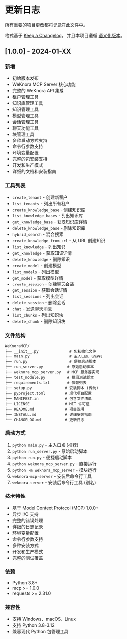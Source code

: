 # 更新日志

所有重要的项目更改都将记录在此文件中。

格式基于 [Keep a Changelog](https://keepachangelog.com/zh-CN/1.0.0/)，
并且本项目遵循 [语义化版本](https://semver.org/lang/zh-CN/)。

## [1.0.0] - 2024-01-XX

### 新增
- 初始版本发布
- WeKnora MCP Server 核心功能
- 完整的 WeKnora API 集成
- 租户管理工具
- 知识库管理工具
- 知识管理工具
- 模型管理工具
- 会话管理工具
- 聊天功能工具
- 块管理工具
- 多种启动方式支持
- 命令行参数支持
- 环境变量配置
- 完整的包安装支持
- 开发和生产模式
- 详细的文档和安装指南

### 工具列表
- `create_tenant` - 创建新租户
- `list_tenants` - 列出所有租户
- `create_knowledge_base` - 创建知识库
- `list_knowledge_bases` - 列出知识库
- `get_knowledge_base` - 获取知识库详情
- `delete_knowledge_base` - 删除知识库
- `hybrid_search` - 混合搜索
- `create_knowledge_from_url` - 从 URL 创建知识
- `list_knowledge` - 列出知识
- `get_knowledge` - 获取知识详情
- `delete_knowledge` - 删除知识
- `create_model` - 创建模型
- `list_models` - 列出模型
- `get_model` - 获取模型详情
- `create_session` - 创建聊天会话
- `get_session` - 获取会话详情
- `list_sessions` - 列出会话
- `delete_session` - 删除会话
- `chat` - 发送聊天消息
- `list_chunks` - 列出知识块
- `delete_chunk` - 删除知识块

### 文件结构
```
WeKnoraMCP/
├── __init__.py              # 包初始化文件
├── main.py                  # 主入口点 (推荐)
├── run.py                   # 便捷启动脚本
├── run_server.py           # 原始启动脚本
├── weknora_mcp_server.py   # MCP 服务器实现
├── test_module.py          # 模组测试脚本
├── requirements.txt        # 依赖列表
├── setup.py               # 安装脚本 (传统)
├── pyproject.toml         # 现代项目配置
├── MANIFEST.in            # 包含文件清单
├── LICENSE                # MIT 许可证
├── README.md              # 项目说明
├── INSTALL.md             # 详细安装指南
└── CHANGELOG.md           # 更新日志
```

### 启动方式
1. `python main.py` - 主入口点 (推荐)
2. `python run_server.py` - 原始启动脚本
3. `python run.py` - 便捷启动脚本
4. `python weknora_mcp_server.py` - 直接运行
5. `python -m weknora_mcp_server` - 模块运行
6. `weknora-mcp-server` - 安装后命令行工具
7. `weknora-server` - 安装后命令行工具 (别名)

### 技术特性
- 基于 Model Context Protocol (MCP) 1.0.0+
- 异步 I/O 支持
- 完整的错误处理
- 详细的日志记录
- 环境变量配置
- 命令行参数支持
- 多种安装方式
- 开发和生产模式
- 完整的测试覆盖

### 依赖
- Python 3.8+
- mcp >= 1.0.0
- requests >= 2.31.0

### 兼容性
- 支持 Windows、macOS、Linux
- 支持 Python 3.8-3.12
- 兼容现代 Python 包管理工具